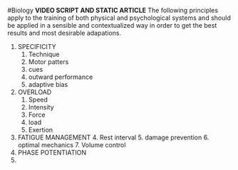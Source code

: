 #Biology 
**VIDEO SCRIPT AND STATIC ARTICLE**
The following principles apply to the training of both physical and psychological systems and should be applied in a sensible and contextualized way in order to get the best results and most desirable adapations. 

1. SPECIFICITY 
	1. Technique
	2. Motor patters 
	3. cues
	4. outward performance
	5. adaptive bias
2. OVERLOAD 
	1. Speed 
	2. Intensity 
	3. Force 
	4. load 
	5. Exertion
3. FATIGUE MANAGEMENT
	4. Rest interval
	5. damage prevention
	6. optimal mechanics
	7. Volume control
4. PHASE POTENTIATION
5. 